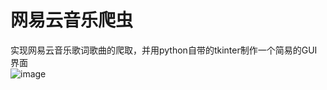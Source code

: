 # 网易云音乐爬虫  
实现网易云音乐歌词歌曲的爬取，并用python自带的tkinter制作一个简易的GUI界面   
![image](https://github.com/hello-wwy/Music/tree/master/image/final.png)
